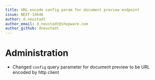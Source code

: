 ```yaml
---
title: URL encode config param for document preview endpoint
issue: NEXT-14646
author: d.neustadt
author_email: d.neustadt@shopware.com 
author_github: dneustadt
---
```

# Administration
* Changed `config` query parameter for document preview to be URL encoded by http client
